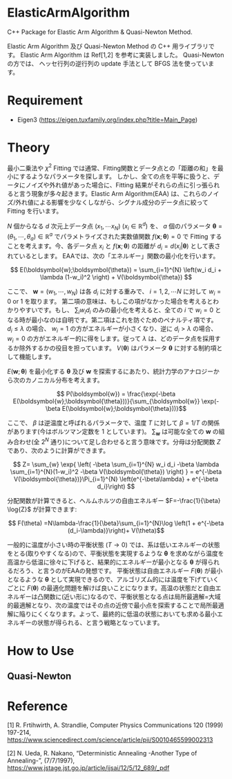 # ElasticArmAlgorithm
C++ Package for Elastic Arm Algorithm & Quasi-Newton Method.

Elastic Arm Algorithm 及び Quasi-Newton Method の C++ 用ライブラリです。
Elastic Arm Algorithm は Ref[1,2] を参考に実装しました。
Quasi-Newton の方では、 ヘッセ行列の逆行列の update 手法として BFGS 法を使っています。

# Requirement
- Eigen3 (https://eigen.tuxfamily.org/index.php?title=Main_Page)


# Theory

最小二乗法や $\chi^2$ Fitting では通常、Fitting関数とデータ点との「距離の和」を最小にするようなパラメータを探します。
しかし、全ての点を平等に扱うと、データにノイズや外れ値があった場合に、Fitting 結果がそれらの点に引っ張られると言う現象が多々起きます。Elastic Arm Algorithm(EAA) は、これらのノイズ/外れ値による影響を少なくしながら、シグナル成分のデータ点に絞って Fitting を行います。

$N$ 個からなる $d$ 次元上データ点 $(x_1,\cdots x_N)$ $(x_i\in \mathbb{R}^d)$ を、 $a$ 個のパラメータ $\boldsymbol{\theta} = (\theta_1,\cdots, \theta_a) \in \mathbb{R}^a$ でパラメトライズされた実数値関数 $f(\boldsymbol{x}; \boldsymbol{\theta})=0$ で Fitting することを考えます。今、各データ点 $x_i$ と $f(\boldsymbol{x}; \boldsymbol{\theta})$ の距離が $d_i=d(x_i|\boldsymbol{\theta})$ として表されているとします。
EAAでは、次の「エネルギー」関数の最小化を行います。

$$ E(\boldsymbol{w};\boldsymbol{\theta}) = \sum_{i=1}^{N} \left(w_i d_i + \lambda (1-w_i)^2 \right) + V(\boldsymbol{\theta}) $$

ここで、 $\boldsymbol{w}=(w_1,\cdots, w_N)$ は各 $d_i$ に対する重みで、 $i=1,2,\cdots N$ に対して $w_i = 0$ or $1$ を取ります。
第二項の意味は、もしこの項がなかった場合を考えるとわかりやすいです。もし、 $\sum_{i} w_id_i$ のみの最小化を考えると、全ての $i$ で $w_i=0$ となる時が最小なのは自明です。第二項はこれを防ぐためのペナルティ項です。
$d_i \leq\lambda$ の場合、 $w_i=1$ の方がエネルギーが小さくなり、逆に $d_i>\lambda$ の場合、 $w_i=0$ の方がエネルギー的に得をします。従って     $\lambda$ は、どのデータ点を採用するか除外するかの役目を担っています。 $V(\boldsymbol{\theta})$ はパラメータ $\boldsymbol{\theta}$ に対する制約項として機能します。

$E(\boldsymbol{w};\boldsymbol{\theta})$ を最小化する $\boldsymbol{\theta}$ 及び $\boldsymbol{w}$ を探索するにあたり、統計力学のアナロジーから次のカノニカル分布を考えます。


$$ P(\boldsymbol{w}) = \frac{\exp(-\beta E(\boldsymbol{w};\boldsymbol{\theta}))}{\sum_{\boldsymbol{w}} \exp(-\beta E(\boldsymbol{w};\boldsymbol{\theta}))}$$

ここで、 $\beta$ は逆温度と呼ばれるパラメータで、温度 $T$ に対して $\beta = 1/T$ の関係があります(今はボルツマン定数を $1$ としています)。 $\sum_{\boldsymbol{w}}$ は可能な全ての $\boldsymbol{w}$ の組み合わせ(全 $2^N$ 通り)について足し合わせると言う意味です。分母は分配関数 $Z$ であり、次のように計算ができます。

$$ Z= \sum_{w} \exp{ \left( -\beta \sum_{i=1}^{N} w_i d_i -\beta \lambda \sum_{i=1}^{N}(1-w_i)^2 -\beta V(\boldsymbol{\theta}) \right) } = e^{-\beta V(\boldsymbol{\theta})}\Pi_{i=1}^{N} \left(e^{-\beta\lambda} + e^{-\beta d_i}\right) $$

分配関数が計算できると、ヘルムホルツの自由エネルギー $F=-\frac{1}{\beta} \log{Z}$ が計算できます:

$$ F(\theta) =N\lambda-\frac{1}{\beta}\sum_{i=1}^{N}\log \left(1 + e^{-\beta (d_i-\lambda)}\right)+ V(\theta)$$

一般的に温度が小さい時の平衡状態 $(T\rightarrow 0)$ では、系は低いエネルギーの状態をとる(取りやすくなる)ので、平衡状態を実現するような $\boldsymbol{\theta}$ を求めながら温度を高温から低温に徐々に下げると、結果的にエネルギーが最小となる $\boldsymbol{\theta}$ が得られるだろう、と言うのがEAAの発想です。
平衡状態は自由エネルギー $F(\boldsymbol{\theta})$ が最小となるような $\boldsymbol{\theta}$ として実現できるので、アルゴリズム的には温度を下げていくごとに $F(\boldsymbol{\theta})$ の最適化問題を解けば良いことになります。高温の状態だと自由エネルギーは凸関数に(近い形に)なるので、平衡状態となる点は局所最適解=大域的最適解となり、次の温度ではその点の近傍で最小点を探索することで局所最適解に陥りにくくなります。よって、最終的に低温の状態においても求める最小エネルギーの状態が得られる、と言う戦略となっています。

# How to Use



## Quasi-Newton



# Reference
[1] R. Frtihwirth, A. Strandlie, Computer Physics Communications 120 (1999) 197-214, https://www.sciencedirect.com/science/article/pii/S0010465599002313

[2] N. Ueda, R. Nakano, “Deterministic Annealing -Another Type of Annealing-”,  (7/7/1997), https://www.jstage.jst.go.jp/article/jjsai/12/5/12_689/_pdf
